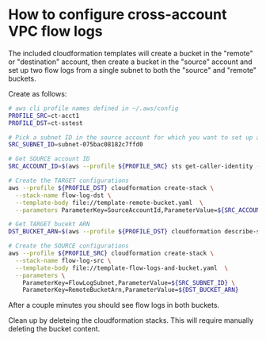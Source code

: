 # How to configure cross-account VPC flow logs

The included cloudformation templates will create a bucket in the "remote" or "destination" account, then create a bucket in the "source" account and set up two flow logs from a single subnet to both the "source" and "remote" buckets.

Create as follows:

```bash
# aws cli profile names defined in ~/.aws/config
PROFILE_SRC=ct-acct1
PROFILE_DST=ct-sstest

# Pick a subnet ID in the source account for which you want to set up a flow log
SRC_SUBNET_ID=subnet-075bac08182c7ffd0

# Get SOURCE account ID
SRC_ACCOUNT_ID=$(aws --profile ${PROFILE_SRC} sts get-caller-identity --query 'Account' --output text)

# Create the TARGET configurations
aws --profile ${PROFILE_DST} cloudformation create-stack \
  --stack-name flow-log-dst \
  --template-body file://template-remote-bucket.yaml  \
  --parameters ParameterKey=SourceAccountId,ParameterValue=${SRC_ACCOUNT_ID}

# Get TARGET bucekt ARN
DST_BUCKET_ARN=$(aws --profile ${PROFILE_DST} cloudformation describe-stacks   --stack-name flow-log-dst  --query 'Stacks[0].Outputs[?OutputKey == `RemoteBucketArn`].OutputValue' --output text)

# Create the SOURCE configurations
aws --profile ${PROFILE_SRC} cloudformation create-stack \
  --stack-name flow-log-src \
  --template-body file://template-flow-logs-and-bucket.yaml  \
  --parameters \
    ParameterKey=FlowLogSubnet,ParameterValue=${SRC_SUBNET_ID} \
    ParameterKey=RemoteBucketArn,ParameterValue=${DST_BUCKET_ARN}
```

After a couple minutes you should see flow logs in both buckets.

Clean up by deleteing the cloudformation stacks. This will require manually deleting the bucket content.